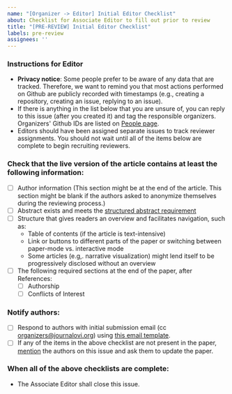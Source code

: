```yaml
---
name: "[Organizer -> Editor] Initial Editor Checklist"
about: Checklist for Associate Editor to fill out prior to review
title: "[PRE-REVIEW] Initial Editor Checklist"
labels: pre-review
assignees: ''
---
```


<!--
## DO NOT EDIT THIS FILE OUTSIDE OF THE journalovi/jovi-workflows REPOSITORY
##
## This file is automatically updated in all repositories within the journalovi
## Github organization whenever the version in journalovi/jovi-workflows is
## changed, so any other edits will be overwritten. To update this file, make
## a commit or pull request at https://github.com/journalovi/jovi-workflows
-->

### Instructions for Editor
- **Privacy notice**: Some people prefer to be aware of any data that are tracked. Therefore, we want to remind you that most actions performed on Github are publicly recorded with timestamps (e.g., creating a repository, creating an issue, replying to an issue).
- If there is anything in the list below that you are unsure of, you can reply to this issue (after you created it) and tag the responsible organizers. Organizers' Github IDs are listed on [People page](https://www.journalovi.org/people.html).
- Editors should have been assigned separate issues to track reviewer assignments. You should not wait until all of the items below are complete to begin recruiting reviewers.

### Check that the live version of the article contains at least the following information:
- [ ] Author information (This section might be at the end of the article. This section might be blank if the authors asked to anonymize themselves during the reviewing process.)
- [ ] Abstract exists and meets the [structured abstract requirement](https://www.journalovi.org/author-guide.html#abstract)
- [ ] Structure that gives readers an overview and facilitates navigation, such as:
    * Table of contents (if the article is text-intensive)
    * Link or buttons to different parts of the paper or switching between paper-mode vs. interactive mode
    * Some articles (e.g,. narrative visualization) might lend itself to be progressively disclosed without an overview
- [ ] The following required sections at the end of the paper, after References:
   - [ ] Authorship
   - [ ] Conflicts of Interest

### Notify authors:
- [ ] Respond to authors with initial submission email (cc organizers@journalovi.org) using [this email template](https://docs.google.com/document/d/1OY9Qar7etGE0e300lxBf7b3nVzTPlCehLmbqIH2v2kc/edit).
- [ ] If any of the items in the above checklist are not present in the paper, [mention](https://docs.github.com/en/get-started/writing-on-github/getting-started-with-writing-and-formatting-on-github/basic-writing-and-formatting-syntax#mentioning-people-and-teams) the authors on this issue and ask them to update the paper.

### When all of the above checklists are complete:
- The Associate Editor shall close this issue.
